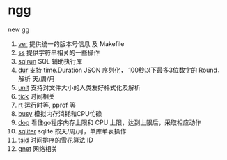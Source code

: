 # ngg

new gg

1. [ver](ver) 提供统一的版本号信息 及 Makefile
2. [ss](ss) 提供字符串相关的一些操作
3. [sqlrun](sqlrun) SQL 辅助执行库 
4. [dur](dur) 支持 time.Duration JSON 序列化， 100秒以下最多3位数字的  Round，解析 天/周/月
5. [unit](unit) 支持对文件大小的人类友好格式化及解析
6. [tick](tick) 时间相关
7. [rt](rt) 运行时等, pprof 等
8. [busy](busy) 模拟内存消耗和CPU忙碌
9. [dog](dog) 看住go程序内存上限和 CPU 上限，达到上限后，采取相应动作
10. [sqliter](sqliter) sqlite 按天/周/月，单库单表操作
11. [tsid](tsid) 时间排序的雪花算法 ID
12. [gnet](gnet) 网络相关
